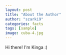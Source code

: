 ```yaml
---
layout: post
title: "About the Author"
author: "szarki9"
categories: facts
tags: [sample]
image: cuba-4.jpg
---
```


Hi there! I'm Kinga :)
